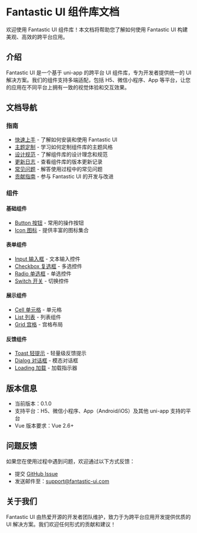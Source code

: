 # Fantastic UI 组件库文档

欢迎使用 Fantastic UI 组件库！本文档将帮助您了解如何使用 Fantastic UI 构建美观、高效的跨平台应用。

## 介绍

Fantastic UI 是一个基于 uni-app 的跨平台 UI 组件库，专为开发者提供统一的 UI 解决方案。我们的组件支持多端适配，包括 H5、微信小程序、App 等平台，让您的应用在不同平台上拥有一致的视觉体验和交互效果。

## 文档导航

### 指南

-   [快速上手](./guide/quickstart.md) - 了解如何安装和使用 Fantastic UI
-   [主题定制](./guide/theme.md) - 学习如何定制组件库的主题风格
-   [设计规范](./guide/design.md) - 了解组件库的设计理念和规范
-   [更新日志](./guide/changelog.md) - 查看组件库的版本更新记录
-   [常见问题](./guide/faq.md) - 解答使用过程中的常见问题
-   [贡献指南](./guide/contributing.md) - 参与 Fantastic UI 的开发与改进

### 组件

#### 基础组件

-   [Button 按钮](./components/button.md) - 常用的操作按钮
-   [Icon 图标](./components/icon.md) - 提供丰富的图标集合

#### 表单组件

-   [Input 输入框](./components/input.md) - 文本输入控件
-   [Checkbox 复选框](./components/checkbox.md) - 多选控件
-   [Radio 单选框](./components/radio.md) - 单选控件
-   [Switch 开关](./components/switch.md) - 切换控件

#### 展示组件

-   [Cell 单元格](./components/cell.md) - 单元格
-   [List 列表](./components/list.md) - 列表组件
-   [Grid 宫格](./components/grid.md) - 宫格布局

#### 反馈组件

-   [Toast 轻提示](./components/toast.md) - 轻量级反馈提示
-   [Dialog 对话框](./components/dialog.md) - 模态对话框
-   [Loading 加载](./components/loading.md) - 加载指示器

## 版本信息

-   当前版本：0.1.0
-   支持平台：H5、微信小程序、App（Android/iOS）及其他 uni-app 支持的平台
-   Vue 版本要求：Vue 2.6+

## 问题反馈

如果您在使用过程中遇到问题，欢迎通过以下方式反馈：

-   提交 [GitHub Issue](https://github.com/yourusername/fantastic-ui/issues)
-   发送邮件至：support@fantastic-ui.com

## 关于我们

Fantastic UI 由热爱开源的开发者团队维护，致力于为跨平台应用开发提供优质的 UI 解决方案。我们欢迎任何形式的贡献和建议！
